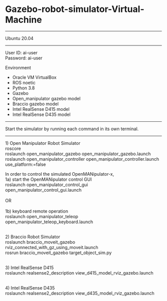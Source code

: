 # Gazebo-robot-simulator-Virtual-Machine

***********************************************************************************************************
Ubuntu 20.04
***********************************************************************************************************
User ID: ai-user<br />
Password: ai-user<br />

Environment
- Oracle VM VirtualBox
- ROS noetic
- Python 3.8
- Gazebo 
- Open_manipulator gazebo model 
- Braccio gazebo model
- Intel RealSense D415 model 
- Intel RealSense D435 model 

***********************************************************************************************************
Start the simulator by running each command in its own terminal.
***********************************************************************************************************
<p>
1) Open Manipulator Robot Simulator<br />
roscore<br />
roslaunch open_manipulator_gazebo open_manipulator_gazebo.launch<br />
roslaunch open_manipulator_controller open_manipulator_controller.launch use_platform:=false<br />
</p>
<p>
In order to control the simulated OpenMANipulator-x,<br />
	1a) start the OpenMANipulator control GUI<br />
	roslaunch open_manipulator_control_gui open_manipulator_control_gui.launch<br />
	<br />
	OR  <br />
	<br />
	1b) keyboard remote operation<br />
	roslaunch open_manipulator_teleop open_manipulator_teleop_keyboard.launch<br />
<br />
</p>
<p>
2) Braccio Robot Simulator<br />
roslaunch braccio_moveit_gazebo rviz_connected_with_gz_using_moveit.launch<br />
rosrun braccio_moveit_gazebo target_object_sim.py<br />
<br />
</p>
<p>
3) Intel RealSense D415<br />
roslaunch realsense2_description view_d415_model_rviz_gazebo.launch<br />
<br />
<p>
4) Intel RealSense D435<br />
roslaunch realsense2_description view_d435_model_rviz_gazebo.launch<br />
</p>
